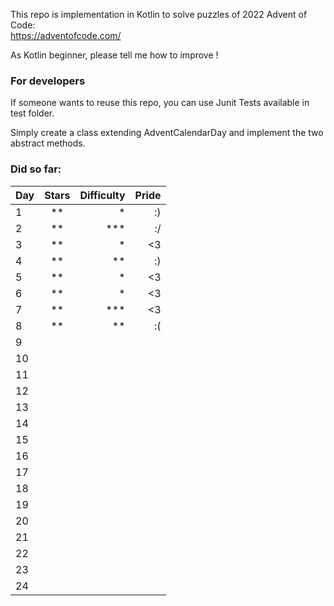 This repo is implementation in Kotlin to solve puzzles of 2022 Advent of Code: \
https://adventofcode.com/

As Kotlin beginner, please tell me how to improve !

### For developers
If someone wants to reuse this repo, you can use Junit Tests available in test folder.

Simply create a class extending AdventCalendarDay and implement the two abstract methods.

### Did so far:

| Day | Stars | Difficulty | Pride |
|-----|:-----:|-----------:|------:|
| 1   |  **   |          * |    :) |
| 2   |  **   |        *** |    :/ |
| 3   |  **   |          * |    <3 |
| 4   |  **   |         ** |    :) |
| 5   |  **   |          * |    <3 |
| 6   |  **   |          * |    <3 |
| 7   |  **   |        *** |    <3 |
| 8   |  **   |         ** |    :( |
| 9   |       |            |       |
| 10  |       |            |       |
| 11  |       |            |       |
| 12  |       |            |       |
| 13  |       |            |       |
| 14  |       |            |       |
| 15  |       |            |       |
| 16  |       |            |       |
| 17  |       |            |       |
| 18  |       |            |       |
| 19  |       |            |       |
| 20  |       |            |       |
| 21  |       |            |       |
| 22  |       |            |       |
| 23  |       |            |       |
| 24  |       |            |       |



